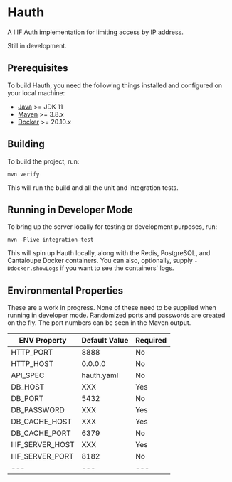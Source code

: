 # Hauth

A IIIF Auth implementation for limiting access by IP address.

Still in development.

## Prerequisites

To build Hauth, you need the following things installed and configured on your local machine:

* [Java](https://adoptopenjdk.net/) &gt;= JDK 11
* [Maven](https://maven.apache.org/download.cgi) &gt;= 3.8.x
* [Docker](https://www.docker.com/products/container-runtime) &gt;= 20.10.x

## Building

To build the project, run:

    mvn verify

This will run the build and all the unit and integration tests.

## Running in Developer Mode

To bring up the server locally for testing or development purposes, run:

    mvn -Plive integration-test

This will spin up Hauth locally, along with the Redis, PostgreSQL, and Cantaloupe Docker containers. You can also, optionally, supply `-Ddocker.showLogs` if you want to see the containers' logs.

## Environmental Properties

These are a work in progress. None of these need to be supplied when running in developer mode. Randomized ports and passwords are created on the fly. The port numbers can be seen in the Maven output.

| ENV Property | Default Value | Required |
--- | --- | ---
| HTTP_PORT | 8888 | No |
| HTTP_HOST | 0.0.0.0 | No |
| API_SPEC | hauth.yaml | No |
| DB_HOST | XXX | Yes |
| DB_PORT | 5432 | No |
| DB_PASSWORD | XXX | Yes |
| DB_CACHE_HOST | XXX | Yes |
| DB_CACHE_PORT | 6379 | No |
| IIIF_SERVER_HOST | XXX | Yes |
| IIIF_SERVER_PORT | 8182 | No |
--- | --- | ---
